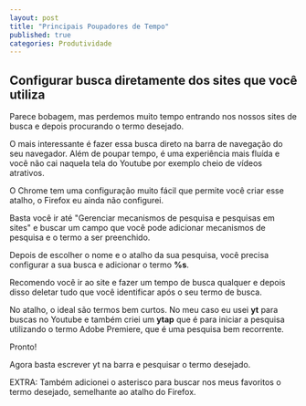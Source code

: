 ```yaml
---
layout: post
title: "Principais Poupadores de Tempo"
published: true
categories: Produtividade
---
```


## Configurar busca diretamente dos sites que você utiliza
Parece bobagem, mas perdemos muito tempo entrando nos nossos sites de busca e depois procurando o termo desejado. 

O mais interessante é fazer essa busca direto na barra de navegação do seu navegador. Além de poupar tempo, é uma experiência mais fluída e você não cai naquela tela do Youtube por exemplo cheio de vídeos atrativos. 

O Chrome tem uma configuração muito fácil que permite você criar esse atalho, o Firefox eu ainda não configurei. 

Basta você ir até "Gerenciar mecanismos de pesquisa e pesquisas em sites" e buscar um campo que você pode adicionar mecanismos de pesquisa e o termo a ser preenchido. 

Depois de escolher o nome e o atalho da sua pesquisa, você precisa configurar a sua busca e adicionar o termo **%s**. 

Recomendo você ir ao site e fazer um tempo de busca qualquer e depois disso deletar tudo que você identificar após o seu termo de busca. 

No atalho, o ideal são termos bem curtos. No meu caso eu usei **yt** para buscas no Youtube e também criei um **ytap** que é para iniciar a pesquisa utilizando o termo Adobe Premiere, que é uma pesquisa bem recorrente. 

Pronto! 

Agora basta escrever yt na barra e pesquisar o termo desejado. 

EXTRA: Também adicionei o asterisco para buscar nos meus favoritos o termo desejado, semelhante ao atalho do Firefox.
